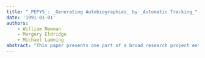 ```yaml
---
title: "_PEPYS_: _Generating Autobiographies_ by _Automatic Tracking_"
date: '1991-01-01'
authors: 
    - William Newman
    - Margery Eldridge
    - Michael Lamming
abstract: "This paper presents one part of a broad research project entitled 'Activity-Based Information Retrieval' (AIR) which is being carded out at EuroPARC. The basic hypothesis of this project is that if contextual data about human activities can be automatically captured and later presented as recognisable descriptions of past episodes, then human memory of those past episodes can be improved. This paper describes an application called Pepys, designed to yield descriptions of episodes based on automatically collected location data. The program pays particular attention to meetings and other episodes involving two or more people. The episodes are presented to the user as a diary generated at the end of each day and distributed by electronic mail. The paper also discusses the methods used to assess the accuracy of the descriptions generated by the recogniser."
---
```


